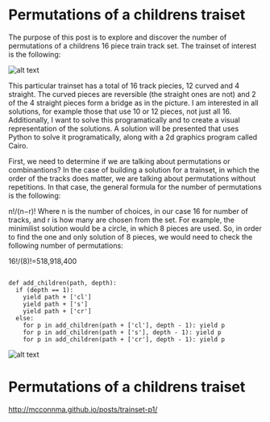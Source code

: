 
# Permutations of a childrens traiset
The purpose of this post is to explore and discover the number of permutations of a childrens 16 piece train track set.
The trainset of interest is the following:

![alt text](http://mcconnma.github.io/trainset/lillabo-trainset.jpg)


This particular trainset has a total of 16 track piecies, 12 curved and 4 straight. The curved pieces are reversible (the straight ones are not) and 2 of the 4 straight pieces form a bridge as in the picture. I am interested in all solutions, for example those that use 10 or 12 pieces, not just all 16. Additionally, I want to solve this programatically and to create a visual representation of the solutions. A solution will be presented that uses Python to solve it programatically, along with a 2d graphics program called Cairo.

First, we need to determine if we are talking about permutations or combinantions? In the case of building a solution for a trainset, in which the order of the tracks does matter, we are talking about permutations without repetitions. In that case, the general formula for the number of permutations is the following:

n!/(n−r)!
Where n is the number of choices, in our case 16 for number of tracks, and r is how many are chosen from the set. For example, the minimilist solution would be a circle, in which 8 pieces are used. So, in order to find the one and only solution of 8 pieces, we would need to check the following number of permutations:

16!/(8)!=518,918,400


```

def add_children(path, depth):
  if (depth == 1):
    yield path + ['cl']
    yield path + ['s']
    yield path + ['cr']
  else:
    for p in add_children(path + ['cl'], depth - 1): yield p
    for p in add_children(path + ['s'], depth - 1): yield p
    for p in add_children(path + ['cr'], depth - 1): yield p
```

![alt text](http://mcconnma.github.io/trainset/12.gif)


# Permutations of a childrens traiset
http://mcconnma.github.io/posts/trainset-p1/

